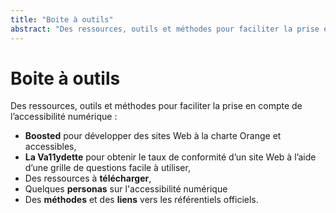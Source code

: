 ```yaml
---
title: "Boite à outils"
abstract: "Des ressources, outils et méthodes pour faciliter la prise en compte de l’accessibilité numérique"
---
```


# Boite à outils

Des ressources, outils et méthodes pour faciliter la prise en compte de l’accessibilité numérique :

- **Boosted** pour développer des sites Web à la charte Orange et accessibles,
- **La Va11ydette** pour obtenir le taux de conformité d’un site Web à l’aide d’une grille de questions facile à utiliser,
- Des ressources à **télécharger**,
- Quelques **personas** sur l'accessibilité numérique
- Des **méthodes** et des **liens** vers les référentiels officiels.
